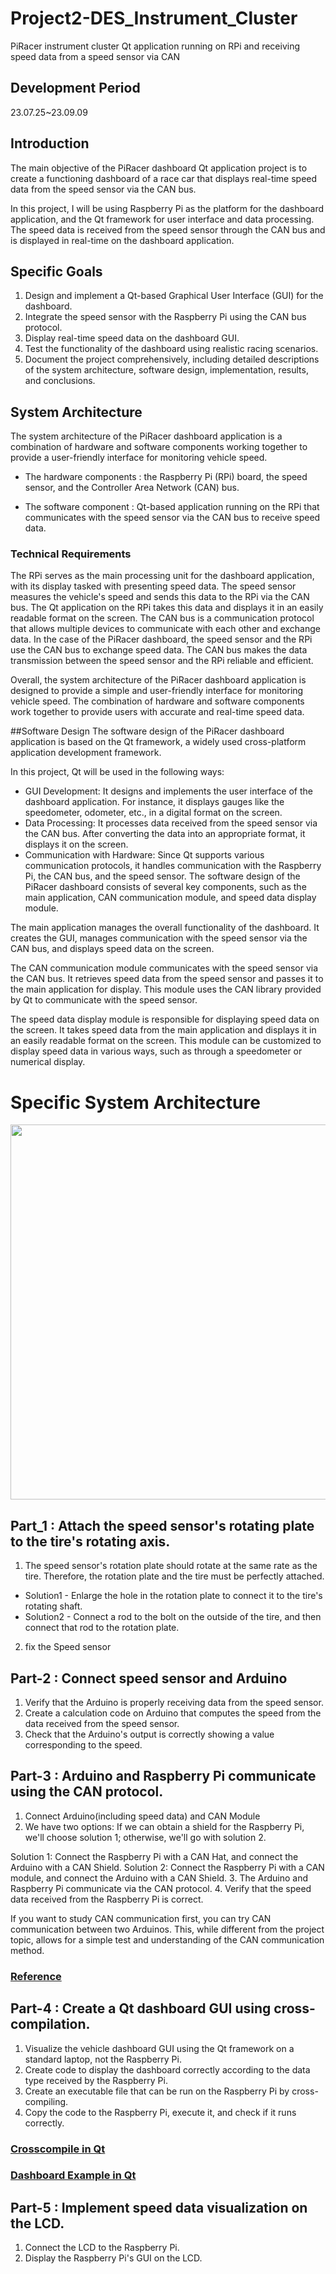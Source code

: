 # Project2-DES_Instrument_Cluster
PiRacer instrument cluster Qt application running on RPi and receiving speed data from a speed sensor via CAN


## Development Period
23.07.25~23.09.09


## Introduction
The main objective of the PiRacer dashboard Qt application project is to create a functioning dashboard of a race car that displays real-time speed data from the speed sensor via the CAN bus.

In this project, I will be using Raspberry Pi as the platform for the dashboard application, and the Qt framework for user interface and data processing. The speed data is received from the speed sensor through the CAN bus and is displayed in real-time on the dashboard application.


## Specific Goals
1. Design and implement a Qt-based Graphical User Interface (GUI) for the dashboard.
2. Integrate the speed sensor with the Raspberry Pi using the CAN bus protocol.
3. Display real-time speed data on the dashboard GUI.
4. Test the functionality of the dashboard using realistic racing scenarios.
5. Document the project comprehensively, including detailed descriptions of the system architecture, software design, implementation, results, and conclusions.


## System Architecture
The system architecture of the PiRacer dashboard application is a combination of hardware and software components working together to provide a user-friendly interface for monitoring vehicle speed.

- The hardware components : the Raspberry Pi (RPi) board, the speed sensor, and the Controller Area Network (CAN) bus.

- The software component : Qt-based application running on the RPi that communicates with the speed sensor via the CAN bus to receive speed data.

### Technical Requirements
The RPi serves as the main processing unit for the dashboard application, with its display tasked with presenting speed data. 
The speed sensor measures the vehicle's speed and sends this data to the RPi via the CAN bus. 
The Qt application on the RPi takes this data and displays it in an easily readable format on the screen.
The CAN bus is a communication protocol that allows multiple devices to communicate with each other and exchange data. In the case of the PiRacer dashboard, the speed sensor and the RPi use the CAN bus to exchange speed data. The CAN bus makes the data transmission between the speed sensor and the RPi reliable and efficient.

Overall, the system architecture of the PiRacer dashboard application is designed to provide a simple and user-friendly interface for monitoring vehicle speed. The combination of hardware and software components work together to provide users with accurate and real-time speed data.


##Software Design
The software design of the PiRacer dashboard application is based on the Qt framework, a widely used cross-platform application development framework.

In this project, Qt will be used in the following ways:

- GUI Development: It designs and implements the user interface of the dashboard application. For instance, it displays gauges like the speedometer, odometer, etc., in a digital format on the screen.
- Data Processing: It processes data received from the speed sensor via the CAN bus. After converting the data into an appropriate format, it displays it on the screen.
- Communication with Hardware: Since Qt supports various communication protocols, it handles communication with the Raspberry Pi, the CAN bus, and the speed sensor.
The software design of the PiRacer dashboard consists of several key components, such as the main application, CAN communication module, and speed data display module.

The main application manages the overall functionality of the dashboard. It creates the GUI, manages communication with the speed sensor via the CAN bus, and displays speed data on the screen.

The CAN communication module communicates with the speed sensor via the CAN bus. It retrieves speed data from the speed sensor and passes it to the main application for display. This module uses the CAN library provided by Qt to communicate with the speed sensor.

The speed data display module is responsible for displaying speed data on the screen. It takes speed data from the main application and displays it in an easily readable format on the screen. This module can be customized to display speed data in various ways, such as through a speedometer or numerical display.


# Specific System Architecture

<img src="https://github.com/K0Dahyun/Project-2/assets/119277948/362cce4e-5380-4ab8-a6a0-3b87dde8499f" width="600" height="600"/>

## Part_1 : Attach the speed sensor's rotating plate to the tire's rotating axis.
1. The speed sensor's rotation plate should rotate at the same rate as the tire. Therefore, the rotation plate and the tire must be perfectly attached.
 - Solution1 - Enlarge the hole in the rotation plate to connect it to the tire's rotating shaft. 
 - Solution2 - Connect a rod to the bolt on the outside of the tire, and then connect that rod to the rotation plate.
2. fix the Speed sensor


## Part-2 : Connect speed sensor and Arduino
1. Verify that the Arduino is properly receiving data from the speed sensor.
2. Create a calculation code on Arduino that computes the speed from the data received from the speed sensor.
3. Check that the Arduino's output is correctly showing a value corresponding to the speed.


## Part-3 : Arduino and Raspberry Pi communicate using the CAN protocol.
1. Connect Arduino(including speed data) and CAN Module
2. We have two options:
If we can obtain a shield for the Raspberry Pi, we'll choose solution 1; otherwise, we'll go with solution 2.

Solution 1: Connect the Raspberry Pi with a CAN Hat, and connect the Arduino with a CAN Shield.
Solution 2: Connect the Raspberry Pi with a CAN module, and connect the Arduino with a CAN Shield.
3. The Arduino and Raspberry Pi communicate via the CAN protocol.
4. Verify that the speed data received from the Raspberry Pi is correct.
   
If you want to study CAN communication first, you can try CAN communication between two Arduinos. This, while different from the project topic, allows for a simple test and understanding of the CAN communication method.
### [Reference](https://github.com/autowp/arduino-mcp2515/blob/master/README.md)


## Part-4 : Create a Qt dashboard GUI using cross-compilation.
1. Visualize the vehicle dashboard GUI using the Qt framework on a standard laptop, not the Raspberry Pi.
2. Create code to display the dashboard correctly according to the data type received by the Raspberry Pi.
3. Create an executable file that can be run on the Raspberry Pi by cross-compiling.
4. Copy the code to the Raspberry Pi, execute it, and check if it runs correctly.
### [Crosscompile in Qt](https://www.interelectronix.com/kr/keuloseu-keompaileul-wihae-ubuntu-20-ltseseo-qt-creator-guseong.html)
### [Dashboard Example in Qt](https://doc.qt.io/qt-5/qtquickextras-dashboard-example.html)


## Part-5 : Implement speed data visualization on the LCD.
1. Connect the LCD to the Raspberry Pi.
2. Display the Raspberry Pi's GUI on the LCD.



